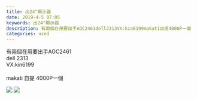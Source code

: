```yaml
---
title: 出24"顯示器
date: 2019-4-5 07:05
keywords: 出24"顯示器
description: 有兩個在用要出手AOC2461dell2313VX:kin6199makati自提4000P一個
categories: used
---
```

<td class="t_f" id="postmessage_3398235">

有兩個在用要出手AOC2461<br/>
dell 2313<br/>
VX:kin6199<br/>
<br/>
makati 自提 4000P一個<br/>

<img aid="1131282" data-cf-modified-13b5d4c3946e1e6997f8c1a9-="" file="data/attachment/forum/201904/05/070534vzedeodb4zldb4or.jpeg.thumb.jpg" id="aimg_1131282" inpost="1" onclick="" onmouseover="" src="http://www.flw.ph/data/attachment/forum/201904/05/070534vzedeodb4zldb4or.jpeg" style="cursor:pointer" zoomfile="data/attachment/forum/201904/05/070534vzedeodb4zldb4or.jpeg"/>



<img aid="1131281" data-cf-modified-13b5d4c3946e1e6997f8c1a9-="" file="data/attachment/forum/201904/05/070533a9a8fddadnkazda7.jpeg.thumb.jpg" id="aimg_1131281" inpost="1" onclick="" onmouseover="" src="http://www.flw.ph/data/attachment/forum/201904/05/070533a9a8fddadnkazda7.jpeg" style="cursor:pointer" zoomfile="data/attachment/forum/201904/05/070533a9a8fddadnkazda7.jpeg"/>


<br/>
</td>
